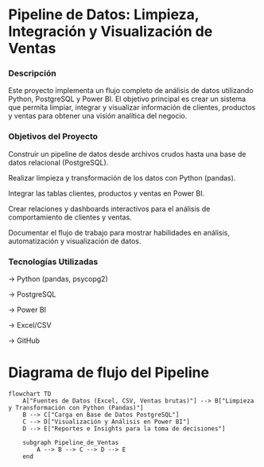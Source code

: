 # **Pipeline de Datos: Limpieza, Integración y Visualización de Ventas**

### **Descripción**

Este proyecto implementa un flujo completo de análisis de datos utilizando Python, PostgreSQL y Power BI.
El objetivo principal es crear un sistema que permita limpiar, integrar y visualizar información de clientes, productos y ventas para obtener una visión analítica del negocio.

### **Objetivos del Proyecto**

Construir un pipeline de datos desde archivos crudos hasta una base de datos relacional (PostgreSQL).

Realizar limpieza y transformación de los datos con Python (pandas).

Integrar las tablas clientes, productos y ventas en Power BI.

Crear relaciones y dashboards interactivos para el análisis de comportamiento de clientes y ventas.

Documentar el flujo de trabajo para mostrar habilidades en análisis, automatización y visualización de datos.

### **Tecnologías Utilizadas**

-> Python (pandas, psycopg2)

-> PostgreSQL

-> Power BI

-> Excel/CSV

-> GitHub

# Diagrama de flujo del Pipeline

```mermaid
flowchart TD
    A["Fuentes de Datos (Excel, CSV, Ventas brutas)"] --> B["Limpieza y Transformación con Python (Pandas)"]
    B --> C["Carga en Base de Datos PostgreSQL"]
    C --> D["Visualización y Análisis en Power BI"]
    D --> E["Reportes e Insights para la toma de decisiones"]

    subgraph Pipeline_de_Ventas
        A --> B --> C --> D --> E
    end

